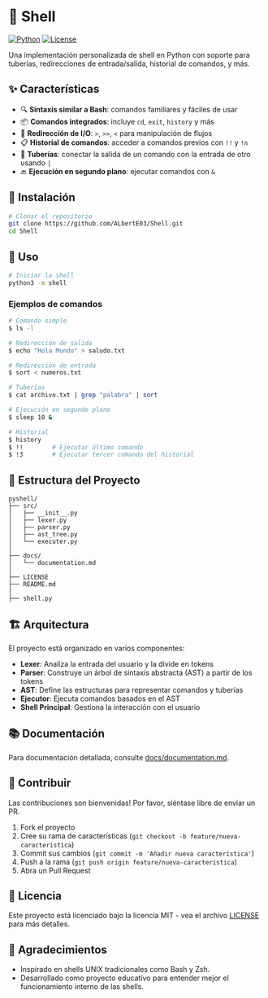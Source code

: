 # 🐚 Shell

[![Python](https://img.shields.io/badge/Python-3.6+-blue.svg)](https://www.python.org/downloads/)
[![License](https://img.shields.io/badge/License-MIT-green.svg)](LICENSE)

Una implementación personalizada de shell en Python con soporte para tuberías, redirecciones de entrada/salida, historial de comandos, y más.



## ✨ Características

- 🔍 **Sintaxis similar a Bash**: comandos familiares y fáciles de usar
- 📦 **Comandos integrados**: incluye `cd`, `exit`, `history` y más
- 🔄 **Redirección de I/O**: `>`, `>>`, `<` para manipulación de flujos
- 📋 **Historial de comandos**: acceder a comandos previos con `!!` y `!n`
- 🔗 **Tuberías**: conectar la salida de un comando con la entrada de otro usando `|`
- 🔙 **Ejecución en segundo plano**: ejecutar comandos con `&`

## 🚀 Instalación

```bash
# Clonar el repositorio
git clone https://github.com/ALbertE03/Shell.git
cd Shell

```

## 🔧 Uso

```bash
# Iniciar la shell
python3 -m shell
```

### Ejemplos de comandos

```bash
# Comando simple
$ ls -l

# Redirección de salida
$ echo "Hola Mundo" > saludo.txt

# Redirección de entrada
$ sort < numeros.txt

# Tuberías
$ cat archivo.txt | grep "palabra" | sort

# Ejecución en segundo plano
$ sleep 10 &

# Historial
$ history
$ !!        # Ejecutar último comando
$ !3        # Ejecutar tercer comando del historial
```

## 📁 Estructura del Proyecto

```
pyshell/
├── src/                   
│   ├── __init__.py                
│   ├── lexer.py            
│   ├── parser.py           
│   ├── ast_tree.py         
│   └── executer.py         
│
├── docs/                   
│   └── documentation.md    
│
├── LICENSE                 
├── README.md               
│
├── shell.py     
```

## 🏗️ Arquitectura

El proyecto está organizado en varios componentes:

- **Lexer**: Analiza la entrada del usuario y la divide en tokens
- **Parser**: Construye un árbol de sintaxis abstracta (AST) a partir de los tokens
- **AST**: Define las estructuras para representar comandos y tuberías
- **Ejecutor**: Ejecuta comandos basados en el AST
- **Shell Principal**: Gestiona la interacción con el usuario

## 📚 Documentación

Para documentación detallada, consulte [docs/documentation.md](docs/documentation.md).

## 🤝 Contribuir

Las contribuciones son bienvenidas! Por favor, siéntase libre de enviar un PR.

1. Fork el proyecto
2. Cree su rama de características (`git checkout -b feature/nueva-caracteristica`)
3. Commit sus cambios (`git commit -m 'Añadir nueva característica'`)
4. Push a la rama (`git push origin feature/nueva-caracteristica`)
5. Abra un Pull Request

## 📄 Licencia

Este proyecto está licenciado bajo la licencia MIT - vea el archivo [LICENSE](LICENSE) para más detalles.

## 🙏 Agradecimientos

- Inspirado en shells UNIX tradicionales como Bash y Zsh.
- Desarrollado como proyecto educativo para entender mejor el funcionamiento interno de las shells.
